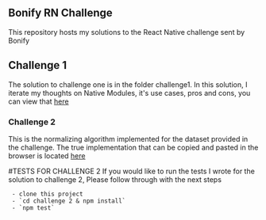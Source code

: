 ## Bonify RN Challenge
 This repository hosts my solutions to the React Native challenge sent by Bonify

 ## Challenge 1
 The solution to challenge one is in the folder challenge1. In this solution, I iterate my thoughts on Native Modules, it's use cases, pros and cons, you can view that [here](https://github.com/Hasstrup/bonify-challenge/tree/develop/challenge1)

 ### Challenge 2

 This is the normalizing algorithm implemented for the dataset provided in the challenge. 
 The true implementation that can be copied and pasted in the browser is located [here](https://github.com/Hasstrup/bonify-challenge/blob/develop/challenge2/src/implementation.js)

 #TESTS FOR CHALLENGE 2
 If you would like to run the tests I wrote for the solution to challenge 2, Please follow through with the next steps

```
 - clone this project
 - `cd challenge 2 & npm install`
 - `npm test`
 ```

